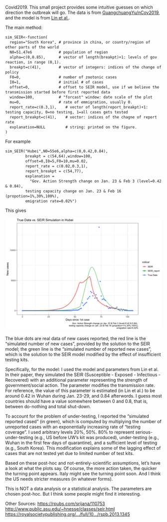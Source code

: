 Covid2019. This small project provides some intuitive guesses on which direction the outbreak will go. 
The data is from [GuangchuangYu/nCov2019](https://github.com/GuangchuangYu/nCov2019), and the model is from [Lin et al.](https://www.ijidonline.com/a…/S1201-9712(20)30117-X/fulltext). 

The main method: 
```
sim_SEIR<-function(
  region="South Korea", # province in china, or country/region of other parts of the world
  N0=51.47e6            # population of region 
  alpha=c(0,0.85),      # vector of length(breakpt)+1: levels of gov reaction, in range (0,1). 
  breakpt=c(41),        # vector of integers: indices of the change of policy
  F0=0,                 # number of zootonic cases
  I0=1,                 # initial # of cases
  offset=0,             # offset to SEIR model, use if we believe the transmission started before first reported data
  window=100,           # "forcast" window: date scale of the plot
  mu=0,                 # rate of emmigration, usually 0. 
  report_rate=c(0.3,1),    # vector of length(report_breakpt)+1: testing capacity, 0=no testing, 1=all cases gets tested
  report_breakpt=c(41),    # vector: indices of the chagne of report rate 
  explanation=NULL         # string: printed on the figure. 
)
```

For example
```
sim_SEIR("Hubei",N0=55e6,alpha=c(0,0.42,0.84),
         breakpt = c(54,64),window=100,
         offset=0,I0=5,F0=10,mu=0.02,
         report_rate = c(0.02,0.3,1),
         report_breakpt = c(54,77),
         explanation = 
           "Gov. Action Strength change on Jan. 23 & Feb 3 (level=0.42 & 0.84), 
         testing capacity change on Jan. 23 & Feb 16 (propotion=1%,30%,100%),
         emigration rate=0.02%")
```
This gives

![alt text](Hubei.png)

The blue dots are real data of new cases reported; the red line is the “simulated number of new cases”, provided by the solution to the SEIR model; the green line is the “simulated number of reported new cases”, which is the solution to the SEIR model modified by the effect of insufficient testing kits.

Specifically, for the model: I used the model and parameters from Lin et al. In their paper, they simulated the SEIR (Susceptible - Exposed - Infectious - Recovered) with an additional parameter representing the strength of government/social action. The parameter modifies the transmission rate. For reference, the value of this parameter is estimated (in Lin et al.) to be around 0.42 in Wuhan during Jan. 23-29, and 0.84 afterwords. I guess most countries should have a value somewhere between 0 and 0.8, that is, between do-nothing and total shut-down.

To account for the problem of under-testing, I reported the “simulated reported cased” (in green), which is computed by multiplying the number of unreported cases with an exponentially increasing rate of “testing coverage”. I used arbitrary levels 20%, 50%. 80% to represent serious-under-testing (e.g., US before UW’s kit was produced), under-testing (e.g., Wuhan in the first few days of quarantine), and a sufficient level of testing (e.g., South Korea). This modification explains some of the lagging effect of cases that are not tested yet due to limited number of test kits.

Based on these post-hoc and not-entirely-scientific assumptions, let’s have a look at what the plots say. Of course, the more action taken, the quicker the turning point appears. Italy might see the turning point soon. And I think the US needs stricter measures (in whatever forms).

This is NOT a data analysis or a statistical analysis. The parameters are chosen post-hoc. But I think some people might find it interesting.

Other Sources:
https://rpubs.com/srijana/110753
http://www.public.asu.edu/~hnesse/classes/seir.html
https://royalsocietypublishing.org/…/full/10…/rspb.2013.1345
